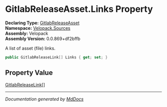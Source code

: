 ﻿<!--  
  <auto-generated>   
    The contents of this file were generated by a tool.  
    Changes to this file may be list if the file is regenerated  
  </auto-generated>   
-->

# GitlabReleaseAsset.Links Property

**Declaring Type:** [GitlabReleaseAsset](../index.md)  
**Namespace:** [Velopack.Sources](../../index.md)  
**Assembly:** Velopack  
**Assembly Version:** 0.0.869+df2bffb

A list of asset (file) links.

```csharp
public GitlabReleaseLink[] Links { get; set; }
```

## Property Value

[GitlabReleaseLink](../../GitlabReleaseLink/index.md)\[\]

___

*Documentation generated by [MdDocs](https://github.com/ap0llo/mddocs)*
